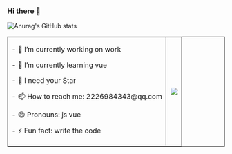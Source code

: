 


### Hi there 👋

<!--
**pegasus-1998/pegasus-1998** is a ✨ _special_ ✨ repository because its `README.md` (this file) appears on your GitHub profile.

Here are some ideas to get you started:

- 🔭 I’m currently working on ...
- 🌱 I’m currently learning ...
- 👯 I’m looking to collaborate on ...
- 🤔 I’m looking for help with ...
- 💬 Ask me about ...
- 📫 How to reach me: ...
- 😄 Pronouns: ...
- ⚡ Fun fact: ...
-->
![Anurag's GitHub stats](https://github-readme-stats.vercel.app/api?username=pegasus-1998&theme=cobalt&show_icons=true)

<table border='none'>
  <tr>
    <td>
      <p>- 🔭 I’m currently working on work</p>
      <p>- 🌱 I’m currently learning vue</p>
      <p>- 🤔 I need your Star</p>
      <p>- 📫 How to reach me: 2226984343@qq.com</p>
      <p>- 😄 Pronouns: js vue</p>
      <p>- ⚡ Fun fact: write the code</p>
    </td>
    <td>
      <a href="https://github.com/pegasus-1998/github-readme-stats">
        <img align="right" src="https://github-readme-stats.vercel.app/api/top-langs/?username=pegasus-1998&layout=compact" />
      </a>
    </td>
  </tr>
</table>




